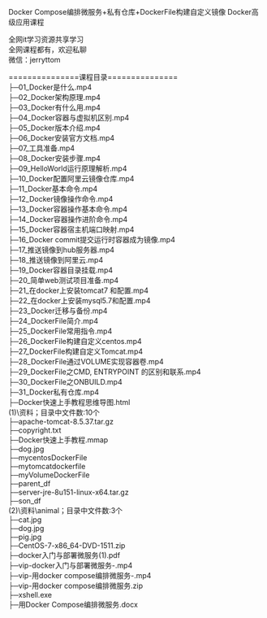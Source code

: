 Docker Compose编排微服务+私有仓库+DockerFile构建自定义镜像 Docker高级应用课程

全网it学习资源共享学习<br>全网课程都有，欢迎私聊<br>微信：jerryttom<br>

===============课程目录===============<br> ├─01_Docker是什么.mp4<br> ├─02_Docker架构原理.mp4<br> ├─03_Docker有什么用.mp4<br> ├─04_Docker容器与虚拟机区别.mp4<br> ├─05_Docker版本介绍.mp4<br> ├─06_Docker安装官方文档.mp4<br> ├─07_工具准备.mp4<br> ├─08_Docker安装步骤.mp4<br> ├─09_HelloWorld运行原理解析.mp4<br> ├─10_Docker配置阿里云镜像仓库.mp4<br> ├─11_Docker基本命令.mp4<br> ├─12_Docker镜像操作命令.mp4<br> ├─13_Docker容器操作基本命令.mp4<br> ├─14_Docker容器操作进阶命令.mp4<br> ├─15_Docker容器宿主机端口映射.mp4<br> ├─16_Docker commit提交运行时容器成为镜像.mp4<br> ├─17_推送镜像到hub服务器.mp4<br> ├─18_推送镜像到阿里云.mp4<br> ├─19_Docker容器目录挂载.mp4<br> ├─20_简单web测试项目准备.mp4<br> ├─21_在docker上安装tomcat7 和配置.mp4<br> ├─22_在docker上安装mysql5.7和配置.mp4<br> ├─23_Docker迁移与备份.mp4<br> ├─24_DockerFile简介.mp4<br> ├─25_DockerFile常用指令.mp4<br> ├─26_DockerFile构建自定义centos.mp4<br> ├─27_DockerFile构建自定义Tomcat.mp4<br> ├─28_DockerFile通过VOLUME实现容器卷.mp4<br> ├─29_DockerFile之CMD, ENTRYPOINT 的区别和联系.mp4<br> ├─30_DockerFile之ONBUILD.mp4<br> ├─31_Docker私有仓库.mp4<br> ├─Docker快速上手教程思维导图.html<br> (1)\资料；目录中文件数:10个<br> ├─apache-tomcat-8.5.37.tar.gz<br> ├─copyright.txt<br> ├─Docker快速上手教程.mmap<br> ├─dog.jpg<br> ├─mycentosDockerFile<br> ├─mytomcatdockerfile<br> ├─myVolumeDockerFile<br> ├─parent_df<br> ├─server-jre-8u151-linux-x64.tar.gz<br> ├─son_df<br> (2)\资料\animal；目录中文件数:3个<br> ├─cat.jpg<br> ├─dog.jpg<br> ├─pig.jpg<br> ├─CentOS-7-x86_64-DVD-1511.zip<br> ├─docker入门与部署微服务(1).pdf<br> ├─vip-docker入门与部署微服务-.mp4<br> ├─vip-用docker compose编排微服务-.mp4<br> ├─vip-用docker compose编排微服务.zip<br> ├─xshell.exe<br> ├─用Docker Compose编排微服务.docx